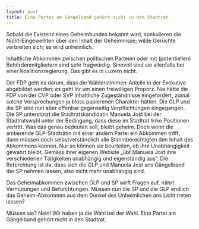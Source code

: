 ```yaml
---
layout: post
title: Eine Partei am Gängelband gehört nicht in den Stadtrat
---
```


Sobald die Existenz eines Geheimbundes bekannt wird, spekulieren die Nicht-Eingeweihten über den Inhalt der Geheimnisse; wilde Gerüchte verbreiten sich; es wird unheimlich.

Inhaltliche Abkommen zwischen politischen Parteien oder mit (potentiellen) Behördenmitgliedern sind sehr fragwürdig. Sinnvoll sind sie allenfalls bei einer Koalitionsregierung. Das gibt es in Luzern nicht.

Der FDP geht es darum, dass die Wählerstimmen-Anteile in der Exekutive abgebildet werden; es geht ihr um einen freiwilligen Proporz. Nie hätte die FDP von der CVP oder SVP inhaltliche Zugeständnisse eingefordert, zumal solche Versprechungen ja bloss papierenen Charakter hätten. Die GLP und die SP sind nun aber offenbar gegenseitig Verpflichtungen eingegangen. Die SP unterstützt die Stadtratskandidatin Manuela Jost bei der Stadtratswahl unter der Bedingung, dass diese im Stadtrat linke Positionen vertritt. Was das genau bedeuten soll, bleibt geheim. Doch wenn die amtierende GLP-Stadträtin mit einer andern Partei ein Abkommen trifft, dann müssen doch selbstverständlich alle Stimmberechtigten den Inhalt des Abkommens kennen. Nur so können sie beurteilen, ob ihre Unabhängigkeit gewahrt bleibt. Gemäss ihrer eigenen Website „übt Manuela Jost ihre verschiedenen Tätigkeiten unabhängig und eigenständig aus“. Die Befürchtung ist da, dass sich die GLP und Manuela Jost ans Gängelband der SP nehmen lassen, also nicht mehr unabhängig sind.

Das Geheimabkommen zwischen GLP und SP wirft Fragen auf, nährt Vermutungen und Befürchtungen. Müssen nun die SP und die GLP endlich das Geheim-Abkommen aus dem Dunkel des Unheimlichen ans Licht treten lassen?

Müssen sie? Nein! Wir haben ja die Wahl bei der Wahl. Eine Partei am Gängelband gehört nicht in den Stadtrat.
